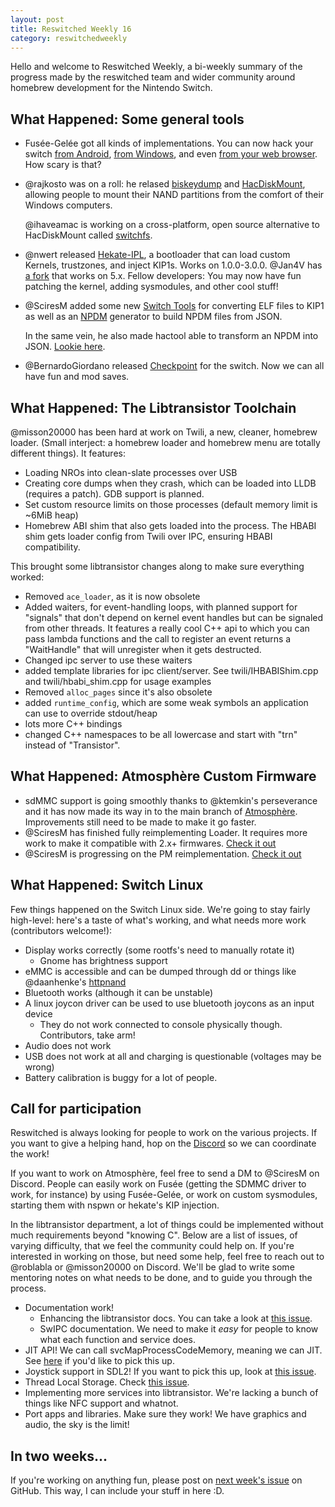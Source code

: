 ```yaml
---
layout: post
title: Reswitched Weekly 16
category: reswitchedweekly
---
```


Hello and welcome to Reswitched Weekly, a bi-weekly summary of the progress
made by the reswitched team and wider community around homebrew development for
the Nintendo Switch.



## What Happened: Some general tools

- Fusée-Gelée got all kinds of implementations. You can now hack your switch 
  [from Android](https://github.com/DavidBuchanan314/NXLoader),
  [from Windows](https://github.com/rajkosto/TegraRcmSmash),
  and even [from your web browser](https://github.com/atlas44/web-fusee-launcher).
  How scary is that?

- @rajkosto was on a roll: he relased [biskeydump](https://github.com/rajkosto/biskeydump)
  and [HacDiskMount](https://switchtools.sshnuke.net/),
  allowing people to mount their NAND partitions from the comfort of their Windows
  computers.

  @ihaveamac is working on a cross-platform, open source alternative to
  HacDiskMount called [switchfs](https://github.com/ihaveamac/switchfs).

- @nwert released [Hekate-IPL](https://github.com/nwert/hekate), a bootloader
  that can load custom Kernels, trustzones, and inject KIP1s. Works on
  1.0.0-3.0.0. @Jan4V has [a fork](https://github.com/Jan4V/hekate-ipl-50x) that
  works on 5.x. Fellow developers: You may now have fun patching the kernel,
  adding sysmodules, and other cool stuff!

- @SciresM added some new [Switch Tools](https://github.com/switchbrew/switch-tools)
  for converting ELF files to KIP1 as well as an [NPDM](http://switchbrew.org/index.php?title=NPDM)
  generator to build NPDM files from JSON.

  In the same vein, he also made hactool able to transform an NPDM into JSON.
  [Lookie here](https://github.com/SciresM/hactool/commit/fa2730ef598a2eb04ab7cbde6dcb957d0bcf1315).

- @BernardoGiordano released [Checkpoint](https://github.com/BernardoGiordano/Checkpoint)
  for the switch. Now we can all have fun and mod saves.

## What Happened: The Libtransistor Toolchain

@misson20000 has been hard at work on Twili, a new, cleaner, homebrew loader.
(Small interject: a homebrew loader and homebrew menu are totally different things).
It features:

- Loading NROs into clean-slate processes over USB
- Creating core dumps when they crash, which can be loaded into LLDB (requires a
  patch). GDB support is planned.
- Set custom resource limits on those processes (default memory limit is ~6MiB
  heap)
- Homebrew ABI shim that also gets loaded into the process. The HBABI shim gets
  loader config from Twili over IPC, ensuring HBABI compatibility.

This brought some libtransistor changes along to make sure everything worked:

- Removed `ace_loader`, as it is now obsolete
- Added waiters, for event-handling loops, with planned support for "signals"
  that don't depend on kernel event handles but can be signaled from other threads.
  It features a really cool C++ api to which you can pass lambda functions and
  the call to register an event returns a "WaitHandle" that will unregister when
  it gets destructed.
- Changed ipc server to use these waiters
- added template libraries for ipc client/server. See twili/IHBABIShim.cpp and
  twili/hbabi_shim.cpp for usage examples
- Removed `alloc_pages` since it's also obsolete
- added `runtime_config`, which are some weak symbols an application can use to
  override stdout/heap
- lots more C++ bindings
- changed C++ namespaces to be all lowercase and start with "trn" instead of
  "Transistor".

## What Happened: Atmosphère Custom Firmware

- sdMMC support is going smoothly thanks to @ktemkin's perseverance and it has
  now made its way in to the main branch of [Atmosphère](https://github.com/Atmosphere-NX/Atmosphere/).
  Improvements still need to be made to make it go faster.
- @SciresM has finished fully reimplementing Loader. It requires more work to
  make it compatible with 2.x+ firmwares. [Check it out](https://github.com/Atmosphere-NX/Atmosphere/tree/master/stratosphere/loader)
- @SciresM is progressing on the PM reimplementation. [Check it out](https://github.com/Atmosphere-NX/Atmosphere/master/stratosphere/pm)

## What Happened: Switch Linux

Few things happened on the Switch Linux side. We're going to stay fairly
high-level: here's a taste of what's working, and what needs more work
(contributors welcome!):

- Display works correctly (some rootfs's need to manually rotate it)
  - Gnome has brightness support
- eMMC is accessible and can be dumped through dd or things like @daanhenke's [httpnand](https://github.com/daanhenke/httpnand)
- Bluetooth works (although it can be unstable)
- A linux joycon driver can be used to use bluetooth joycons as an input device
  - They do not work connected to console physically though. Contributors, take arm!
- Audio does not work
- USB does not work at all and charging is questionable (voltages may be wrong)
- Battery calibration is buggy for a lot of people.

## Call for participation

Reswitched is always looking for people to work on the various projects. If you
want to give a helping hand, hop on the [Discord] so we can coordinate the work!

If you want to work on Atmosphère, feel free to send a DM to @SciresM on
Discord. People can easily work on Fusée (getting the SDMMC driver to work, for
instance) by using Fusée-Gelée, or work on custom sysmodules, starting them with
nspwn or hekate's KIP injection.

In the libtransistor department, a lot of things could be implemented without
much requirements beyond "knowing C". Below are a list of issues, of varying
difficulty, that we feel the community could help on. If you're interested in
working on those, but need some help, feel free to reach out to @roblabla or
@misson20000 on Discord. We'll be glad to write some mentoring notes on what
needs to be done, and to guide you through the process.

- Documentation work!
  - Enhancing the libtransistor docs. You can take a look at
    [this issue](https://github.com/reswitched/libtransistor/issues/89).
  - SwIPC documentation. We need to make it *easy* for people to know what each
    function and service does.
- JIT API! We can call svcMapProcessCodeMemory, meaning we can
  JIT. See [here](https://github.com/reswitched/libtransistor/issues/119) if
  you'd like to pick this up.
- Joystick support in SDL2! If you want to pick this up, look at [this issue](https://github.com/reswitched/sdl-libtransistor/issues/1).
- Thread Local Storage. Check [this issue](https://github.com/reswitched/libtransistor/issues/91).
- Implementing more services into libtransistor. We're lacking a bunch of things
  like NFC support and whatnot.
- Port apps and libraries. Make sure they work! We have graphics and audio, the
  sky is the limit!

## In two weeks...

If you're working on anything fun, please post on [next week's issue] on GitHub.
This way, I can include your stuff in here :D.

[next week's issue]: https://github.com/ReswitchedWeekly/ReswitchedWeekly.github.io/issues/37
[Discord]: https://discordapp.com/invite/DThbZ7z
